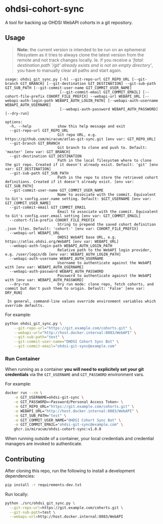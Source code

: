 # ohdsi-cohort-sync

A tool for backing up OHDSI WebAPI cohorts in a git repository.

## Usage

> **Note:** the current version is intended to be run on an ephemeral filesystem as it tries to always clone the latest version from the remote and not track changes locally. Ie. if you receive a _'fatal: destination path '/git' already exists and is not an empty directory'_, you have to manually clear all paths and start again.

```console
usage: ohdsi_git_sync.py [-h] --git-repo-url GIT_REPO_URL [--git-branch GIT_BRANCH] [--git-destination GIT_DESTINATION] --git-sub-path GIT_SUB_PATH [--git-commit-user-name GIT_COMMIT_USER_NAME]
                         [--git-commit-email GIT_COMMIT_EMAIL] [--cohort-file-prefix COHORT_FILE_PREFIX] --webapi-url WEBAPI_URL [--webapi-auth-login-path WEBAPI_AUTH_LOGIN_PATH] [--webapi-auth-username WEBAPI_AUTH_USERNAME]
                         [--webapi-auth-password WEBAPI_AUTH_PASSWORD] [--dry-run]

options:
  -h, --help            show this help message and exit
  --git-repo-url GIT_REPO_URL
                        Git repo URL, e.g. https://github.com/miracum/atlas-git-sync.git [env var: GIT_REPO_URL]
  --git-branch GIT_BRANCH
                        Git branch to clone and push to. Default: 'master' [env var: GIT_BRANCH]
  --git-destination GIT_DESTINATION
                        Path in the local filesystem where to clone the git repo. Created if it doesn't already exist. Default: 'git' [env var: GIT_DESTINATION]
  --git-sub-path GIT_SUB_PATH
                        Path in the repo to store the retrieved cohort definitions. Created if it doesn't already exist. [env var: GIT_SUB_PATH]
  --git-commit-user-name GIT_COMMIT_USER_NAME
                        Name to associate with the commit. Equivalent to Git's config.user.name setting. Default: $GIT_USERNAME [env var: GIT_COMMIT_USER_NAME]
  --git-commit-email GIT_COMMIT_EMAIL
                        Email to associate with the commit. Equivalent to Git's config.user.email setting [env var: GIT_COMMIT_EMAIL]
  --cohort-file-prefix COHORT_FILE_PREFIX
                        String to prepend the saved cohort definition .json files. Default: 'cohort-' [env var: COHORT_FILE_PREFIX]
  --webapi-url WEBAPI_URL
                        OHDSI WebAPI base URL, e.g. https://atlas.ohdsi.org/WebAPI [env var: WEBAPI_URL]
  --webapi-auth-login-path WEBAPI_AUTH_LOGIN_PATH
                        Relative path to the WebAPI login provider, e.g. /user/login/db [env var: WEBAPI_AUTH_LOGIN_PATH]
  --webapi-auth-username WEBAPI_AUTH_USERNAME
                        Username to authenticate against the WebAPI with [env var: WEBAPI_AUTH_USERNAME]
  --webapi-auth-password WEBAPI_AUTH_PASSWORD
                        Password to authenticate against the WebAPI with [env var: WEBAPI_AUTH_PASSWORD]
  --dry-run             Dry run mode: clone repo, fetch cohorts, and commit but don't push them to origin. Default: 'False' [env var: DRY_RUN]

 In general, command-line values override environment variables which override defaults.
```

For example:

```sh
python ohdsi_git_sync.py \
    --git-repo-url="https://git.example.com/cohorts.git" \
    --webapi-url="http://host.docker.internal:8083/WebAPI" \
    --git-sub-path="test" \
    --git-commit-user-name="OHDSI Cohort Sync Bot" \
    --git-commit-email="ohdsi-git-sync@example.com"
```

### Run Container

When running as a container **you will need to explicitely set your git credentials** via the `GIT_USERNAME` and `GIT_PASSWORD` environment vars.

For example:

```sh
docker run --rm \
    -e GIT_USERNAME=ohdsi-git-sync \
    -e GIT_PASSWORD=<Password/Personal Access Token> \
    -e GIT_REPO_URL="https://git.example.com/cohorts.git" \
    -e WEBAPI_URL="http://host.docker.internal:8083/WebAPI" \
    -e GIT_SUB_PATH="test" \
    -e GIT_COMMIT_USER_NAME="OHDSI Cohort Sync Bot" \
    -e GIT_COMMIT_EMAIL="ohdsi-git-sync@example.com" \
    ghcr.io/miracum/ohdsi-cohort-sync:v1.0.0
```

When running outside of a container, your local credentials and credential managers are invoked to authenticate.

## Contributing

After cloning this repo, run the following to install a development dependencies:

```sh
pip install -r requirements-dev.txt
```

Run locally:

```sh
python ./src/ohdsi_git_sync.py \
  --git-repo-url=https://git.example.com/cohorts.git \
  --git-sub-path=test \
  --webapi-url=http://host.docker.internal:8083/WebAPI
```
